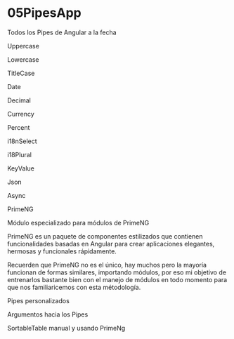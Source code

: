# 05PipesApp

Todos los Pipes de Angular a la fecha

Uppercase

Lowercase

TitleCase

Date

Decimal

Currency

Percent

i18nSelect

i18Plural

KeyValue

Json

Async

PrimeNG

Módulo especializado para módulos de PrimeNG

PrimeNG es un paquete de componentes estilizados que contienen funcionalidades basadas en Angular para crear aplicaciones elegantes, hermosas y funcionales rápidamente.

Recuerden que PrimeNG no es el único, hay muchos pero la mayoría funcionan de formas similares, importando módulos, por eso mi objetivo de entrenarlos bastante bien con el manejo de módulos en todo momento para que nos familiaricemos con esta métodología.

Pipes personalizados

Argumentos hacia los Pipes

SortableTable manual y usando PrimeNg
